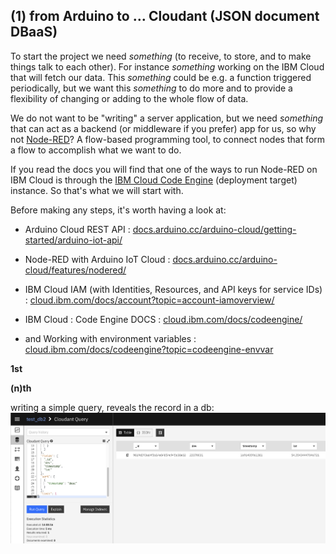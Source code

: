 ## (1) from Arduino to … Cloudant (JSON document DBaaS)

To start the project we need _something_ (to receive, to store, and to make things talk to each other).
For instance _something_ working on the IBM Cloud that will fetch our data. This _something_ could be e.g. a function triggered periodically, but we want this _something_ to do more and to provide a flexibility of changing or adding to the whole flow of data.

We do not want to be "writing" a server application, but we need _something_ that can act as a backend (or middleware if you prefer) app for us, so why not [Node-RED](https://nodered.org/)? A flow-based programming tool, to connect nodes that form a flow to accomplish what we want to do.

If you read the docs you will find that one of the ways to run Node-RED on IBM Cloud is through the [IBM Cloud Code Engine](https://www.ibm.com/cloud/code-engine/) (deployment target) instance. So that's what we will start with.

Before making any steps, it's worth having a look at:
- Arduino Cloud REST API : [docs.arduino.cc/arduino-cloud/getting-started/arduino-iot-api/](https://docs.arduino.cc/arduino-cloud/getting-started/arduino-iot-api/)
- Node-RED with Arduino IoT Cloud : [docs.arduino.cc/arduino-cloud/features/nodered/](https://docs.arduino.cc/arduino-cloud/features/nodered/)

- IBM Cloud IAM (with Identities, Resources, and API keys for service IDs) : [cloud.ibm.com/docs/account?topic=account-iamoverview/](https://cloud.ibm.com/docs/account?topic=account-iamoverview/)

- IBM Cloud : Code Engine DOCS : [cloud.ibm.com/docs/codeengine/](https://cloud.ibm.com/docs/codeengine/)
- and Working with environment variables : [cloud.ibm.com/docs/codeengine?topic=codeengine-envvar](https://cloud.ibm.com/docs/codeengine?topic=codeengine-envvar)

**1st**

**(n)th**

writing a simple query, reveals the record in a db:
![Screenshot of flow](/2ibm_cloudant/nodered-scrnsht_03_cloudant.png)

